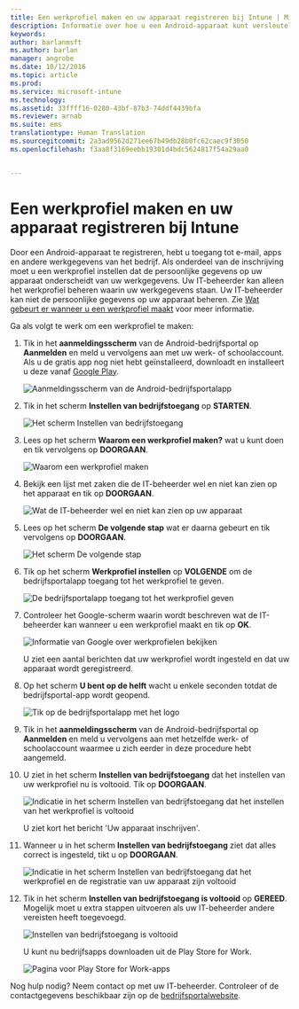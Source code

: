 ```yaml
---
title: Een werkprofiel maken en uw apparaat registreren bij Intune | Microsoft Intune
description: Informatie over hoe u een Android-apparaat kunt versleutelen
keywords: 
author: barlanmsft
ms.author: barlan
manager: angrobe
ms.date: 10/12/2016
ms.topic: article
ms.prod: 
ms.service: microsoft-intune
ms.technology: 
ms.assetid: 33ffff16-0280-43bf-87b3-74ddf4439bfa
ms.reviewer: arnab
ms.suite: ems
translationtype: Human Translation
ms.sourcegitcommit: 2a3ad9562d271ee67b49db28b0fc62caec9f3050
ms.openlocfilehash: f3aa8f3169eebb19301d4bdc5624817f54a29aa0


---
```



# <a name="create-a-work-profile-and-enroll-your-device-in-intune"></a>Een werkprofiel maken en uw apparaat registreren bij Intune

Door een Android-apparaat te registreren, hebt u toegang tot e-mail, apps en andere werkgegevens van het bedrijf. Als onderdeel van de inschrijving moet u een werkprofiel instellen dat de persoonlijke gegevens op uw apparaat onderscheidt van uw werkgegevens. Uw IT-beheerder kan alleen het werkprofiel beheren waarin uw werkgegevens staan. Uw IT-beheerder kan niet de persoonlijke gegevens op uw apparaat beheren. Zie [Wat gebeurt er wanneer u een werkprofiel maakt](what-happens-when-you-create-a-work-profile-android.md) voor meer informatie.

Ga als volgt te werk om een werkprofiel te maken:

1.  Tik in het **aanmeldingsscherm** van de Android-bedrijfsportal op **Aanmelden** en meld u vervolgens aan met uw werk- of schoolaccount. Als u de gratis app nog niet hebt geïnstalleerd, downloadt en installeert u deze vanaf [Google Play](http://play.google.com/store/apps/details?id=com.microsoft.windowsintune.companyportal).

    ![Aanmeldingsscherm van de Android-bedrijfsportalapp](./media/and-enroll-0-welcome-screen.png)

2. Tik in het scherm **Instellen van bedrijfstoegang** op **STARTEN**.

    ![Het scherm Instellen van bedrijfstoegang](./media/andr-afw-begin-company-access-setup.png)

3.  Lees op het scherm **Waarom een werkprofiel maken?** wat u kunt doen en tik vervolgens op **DOORGAAN**.

    ![Waarom een werkprofiel maken](./media/andr-afw-why-create-a-work-profile.png)

4.  Bekijk een lijst met zaken die de IT-beheerder wel en niet kan zien op het apparaat en tik op **DOORGAAN**.

    ![Wat de IT-beheerder wel en niet kan zien op uw apparaat](./media/andr-afw-what-it-can-see-on-your-device.png)

5.  Lees op het scherm **De volgende stap** wat er daarna gebeurt en tik vervolgens op **DOORGAAN**.

    ![Het scherm De volgende stap](./media/andr-afw-what-comes-next.png)

6. Tik op het scherm **Werkprofiel instellen** op **VOLGENDE** om de bedrijfsportalapp toegang tot het werkprofiel te geven.

    ![De bedrijfsportalapp toegang tot het werkprofiel geven](./media/andr-afw-tap-next-to-set-up-work-profile.png)

7. Controleer het Google-scherm waarin wordt beschreven wat de IT-beheerder kan wanneer u een werkprofiel maakt en tik op **OK**.

    ![Informatie van Google over werkprofielen bekijken](./media/andr-afw-google-screen-what-it-can-do.png)

    U ziet een aantal berichten dat uw werkprofiel wordt ingesteld en dat uw apparaat wordt geregistreerd.

8. Op het scherm **U bent op de helft** wacht u enkele seconden totdat de bedrijfsportal-app wordt geopend.

    ![Tik op de bedrijfsportalapp met het logo](./media/andr-afw-tap-work-badged-company-portal-icon2.png)

9. Tik in het **aanmeldingsscherm** van de Android-bedrijfsportal op **Aanmelden** en meld u vervolgens aan met hetzelfde werk- of schoolaccount waarmee u zich eerder in deze procedure hebt aangemeld.

10. U ziet in het scherm **Instellen van bedrijfstoegang** dat het instellen van uw werkprofiel nu is voltooid. Tik op **DOORGAAN**.

    ![Indicatie in het scherm Instellen van bedrijfstoegang dat het instellen van het werkprofiel is voltooid](./media/andr-afw-work-profile-now-set-up.png)

    U ziet kort het bericht 'Uw apparaat inschrijven'.

11. Wanneer u in het scherm **Instellen van bedrijfstoegang** ziet dat alles correct is ingesteld, tikt u op **DOORGAAN**. 

    ![Indicatie in het scherm Instellen van bedrijfstoegang dat het werkprofiel en de registratie van uw apparaat zijn voltooid](./media/andr-afw-company-access-setup-green-checks.png)

12. Tik in het scherm **Instellen van bedrijfstoegang is voltooid** op **GEREED**. Mogelijk moet u extra stappen uitvoeren als uw IT-beheerder andere vereisten heeft toegevoegd.

    ![Instellen van bedrijfstoegang is voltooid](./media/andr-afw-company-access-setup-complete.png)

    U kunt nu bedrijfsapps downloaden uit de Play Store for Work.

    ![Pagina voor Play Store for Work-apps](./media/andr-afw-tap-work-play-store-icon.png)

Nog hulp nodig? Neem contact op met uw IT-beheerder. Controleer of de contactgegevens beschikbaar zijn op de [bedrijfsportalwebsite](http://portal.manage.microsoft.com).





<!--HONumber=Oct16_HO2-->


